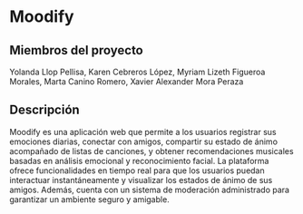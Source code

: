 # Moodify

## Miembros del proyecto

Yolanda Llop Pellisa, Karen Cebreros López, Myriam Lizeth Figueroa Morales, Marta Canino Romero, Xavier Alexander Mora Peraza

## Descripción 

Moodify es una aplicación web que permite a los usuarios registrar sus emociones diarias, conectar con amigos, compartir su estado de ánimo acompañado de listas de canciones, y obtener recomendaciones musicales basadas en análisis emocional y reconocimiento facial. La plataforma ofrece funcionalidades en tiempo real para que los usuarios puedan interactuar instantáneamente y visualizar los estados de ánimo de sus amigos. Además, cuenta con un sistema de moderación administrado para garantizar un ambiente seguro y amigable.  
